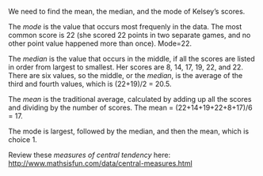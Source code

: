 We need to find the mean, the median, and the mode of
Kelsey’s scores.

The *mode* is the value that occurs most frequenly in the data. The most
common score is 22 (she scored 22 points in two separate games, and no
other point value happened more than once). Mode=22.

The *median* is the value that occurs in the middle, if all the scores
are listed in order from largest to smallest. Her scores are 8, 14, 17,
19, 22, and 22. There are six values, so the middle, or the *median*, is
the average of the third and fourth values, which is (22+19)/2 = 20.5.

The *mean* is the traditional average, calculated by adding up all the
scores and dividing by the number of scores. The mean =
(22+14+19+22+8+17)/6 = 17.

The mode is largest, followed by the median, and then the mean, which is
choice 1.

Review these *measures of central tendency* here:
<http://www.mathsisfun.com/data/central-measures.html>
